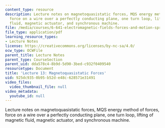 ```yaml
---
content_type: resource
description: Lecture notes on magnetoquasistatic forces, MQS energy method of forces,
  force on a wire over a perfectly conducting plane, one turn loop, lifting of magnetic
  fluid, magnetic actuator, and synchronous machine.
file: /media/courses/6-641-electromagnetic-fields-forces-and-motion-spring-2009/925dc9350b95b52de48c628571e31491_MIT6_641s09_lec13.pdf
file_type: application/pdf
learning_resource_types:
- Lecture Notes
license: https://creativecommons.org/licenses/by-nc-sa/4.0/
ocw_type: OCWFile
parent_title: Lecture Notes
parent_type: CourseSection
parent_uid: dda578c4-8b9d-5d90-3bed-c932f0409540
resourcetype: Document
title: 'Lecture 13: Magnetoquasistatic Forces'
uid: 925dc935-0b95-b52d-e48c-628571e31491
video_files:
  video_thumbnail_file: null
video_metadata:
  youtube_id: null
---
```

Lecture notes on magnetoquasistatic forces, MQS energy method of forces, force on a wire over a perfectly conducting plane, one turn loop, lifting of magnetic fluid, magnetic actuator, and synchronous machine.